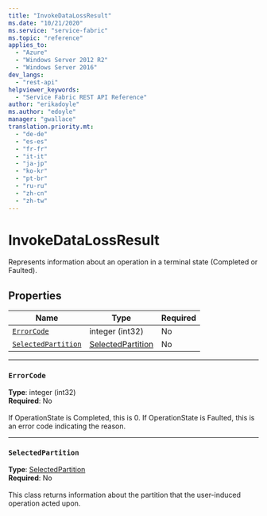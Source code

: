 ```yaml
---
title: "InvokeDataLossResult"
ms.date: "10/21/2020"
ms.service: "service-fabric"
ms.topic: "reference"
applies_to: 
  - "Azure"
  - "Windows Server 2012 R2"
  - "Windows Server 2016"
dev_langs: 
  - "rest-api"
helpviewer_keywords: 
  - "Service Fabric REST API Reference"
author: "erikadoyle"
ms.author: "edoyle"
manager: "gwallace"
translation.priority.mt: 
  - "de-de"
  - "es-es"
  - "fr-fr"
  - "it-it"
  - "ja-jp"
  - "ko-kr"
  - "pt-br"
  - "ru-ru"
  - "zh-cn"
  - "zh-tw"
---
```

# InvokeDataLossResult

Represents information about an operation in a terminal state (Completed or Faulted).

## Properties
| Name | Type | Required |
| --- | --- | --- |
| [`ErrorCode`](#errorcode) | integer (int32) | No |
| [`SelectedPartition`](#selectedpartition) | [SelectedPartition](sfclient-model-selectedpartition.md) | No |

____
### `ErrorCode`
__Type__: integer (int32) <br/>
__Required__: No<br/>
<br/>
If OperationState is Completed, this is 0.  If OperationState is Faulted, this is an error code indicating the reason.

____
### `SelectedPartition`
__Type__: [SelectedPartition](sfclient-model-selectedpartition.md) <br/>
__Required__: No<br/>
<br/>
This class returns information about the partition that the user-induced operation acted upon.
